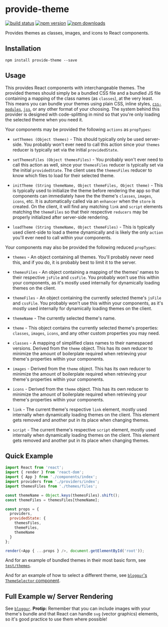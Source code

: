 # provide-theme

[![build status](https://img.shields.io/travis/loggur/provide-theme/master.svg?style=flat-square)](https://travis-ci.org/loggur/provide-theme) [![npm version](https://img.shields.io/npm/v/provide-theme.svg?style=flat-square)](https://www.npmjs.com/package/provide-theme)
[![npm downloads](https://img.shields.io/npm/dm/provide-theme.svg?style=flat-square)](https://www.npmjs.com/package/provide-theme)

Provides themes as classes, images, and icons to React components.


## Installation

```
npm install provide-theme --save
```


## Usage

This provides React components with interchangeable themes.  The provided themes should simply be a bundled CSS file and a bundled JS file containing a mapping of the class names (as `classes`), at the very least.  This means you can bundle your themes using plain CSS, inline styles, [`css-modules`](https://github.com/css-modules/css-modules), [`jss`](https://github.com/jsstyles/jss), or any other format of your choosing.  The system behind this provider is designed with code-splitting in mind so that you're only loading the selected theme when you need it.

Your components may be provided the following `actions` as `propTypes`:

- `setThemes (Object themes)` - This should typically only be used server-side.  You probably won't ever need to call this action since your `themes` reducer is typically set via the initial `providedState`.

- `setThemesFiles (Object themesFiles)` - You probably won't ever need to call this action as well, since your `themesFiles` reducer is typically set via the initial `providedState`.  The client uses the `themesFiles` reducer to know which files to load for their selected theme.

- `initTheme (String themeName, Object themeFiles, Object theme)` - This is typically used to initialize the theme before rendering the app so that components can immediately have the the theme's `classes`, `images`, `icons`, etc.  It is automatically called via an `enhancer` when the `store` is created.  On the client, it will find any matching `link` and `script` elements matching the `themeFiles` so that their respective `reducers` may be properly initialized after server-side rendering.

- `loadTheme (String themeName, Object themeFiles)` - This is typically used client-side to load a theme dynamically and is likely the only `action` you'll ever need to call within your components.


Your components may also be provided the following reduced `propTypes`:

- `themes` - An object containing all themes.  You'll probably never need this, and if you do, it is probably best to limit it to the server.

- `themesFiles` - An object containing a mapping of the themes' names to their respective `jsFile` and `cssFile`.  You probably won't use this within your components, as it's mostly used internally for dynamically loading themes on the client.

- `themeFiles` - An object containing the currently selected theme's `jsFile` and `cssFile`.  You probably won't use this within your components, as it's mostly used internally for dynamically loading themes on the client.

- `themeName` - The currently selected theme's name.

- `theme` - This object contains the currently selected theme's properties: `classes`, `images`, `icons`, and any other custom properties you may need.

- `classes` - A mapping of simplified class names to their namespaced versions.  Derived from the `theme` object.  This has its own reducer to minimize the amount of boilerplate required when retrieving your theme's properties within your components.

- `images` - Derived from the `theme` object.  This has its own reducer to minimize the amount of boilerplate required when retrieving your theme's properties within your components.

- `icons` - Derived from the `theme` object.  This has its own reducer to minimize the amount of boilerplate required when retrieving your theme's properties within your components.

- `link` - The current theme's respective `link` element, mostly used internally when dynamically loading themes on the client.  This element gets removed and another put in its place when changing themes.

- `script` - The current theme's respective `script` element, mostly used internally when dynamically loading themes on the client.  This element gets removed and another put in its place when changing themes.


## Quick Example

```js
import React from 'react';
import { render } from 'react-dom';
import { App } from './components/index';
import providers from './providers/index';
import themesFiles from './themes/files';

const themeName = Object.keys(themesFiles).shift();
const themeFiles = themesFiles[themeName];

const props = {
  providers,
  providedState: {
    themesFiles,
    themeFiles,
    themeName
  }
};

render(<App { ...props } />, document.getElementById('root'));
```

And for an example of bundled themes in their most basic form, see [`test/themes`](https://github.com/loggur/provide-theme/tree/master/test/themes).

And for an example of how to select a different theme, see [`bloggur`'s `ThemeSelector` component](https://github.com/loggur/bloggur/blob/master/src/components/ThemeSelector.js).


## Full Example w/ Server Rendering

See [`bloggur`](https://github.com/loggur/bloggur).  **Protip:**  Remember that you can include images with your theme's bundle and that React can handle `svg` (vector graphics) elements, so it's good practice to use them where possible!
